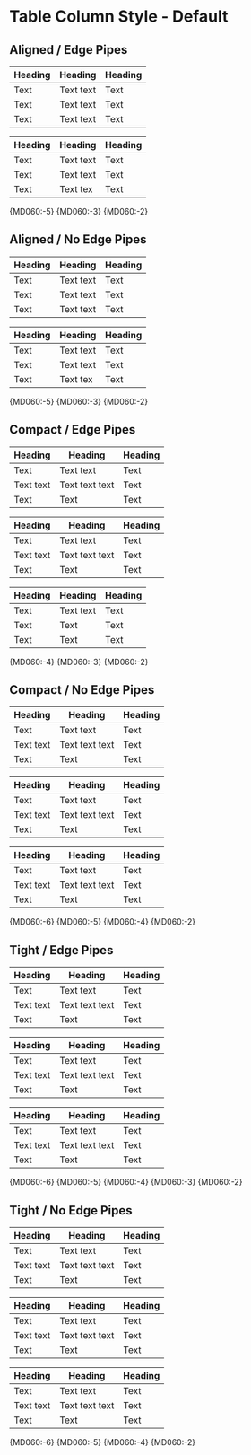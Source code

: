 # Table Column Style - Default

## Aligned / Edge Pipes

| Heading | Heading   | Heading |
| ------- | --------- | ------- |
| Text    | Text text | Text    |
| Text    | Text text | Text    |
| Text    | Text text | Text    |

| Heading | Heading   | Heading |
| ------- | -------- | ------- |
| Text    | Text text | Text    |
| Text     | Text text | Text   |
| Text    | Text tex | Text    |

{MD060:-5} {MD060:-3} {MD060:-2}

## Aligned / No Edge Pipes

Heading | Heading   | Heading
------- | --------- | -------
Text    | Text text | Text
Text    | Text text | Text
Text    | Text text | Text

Heading | Heading   | Heading
------- | -------- | --------
Text    | Text text | Text
Text     | Text text | Text
Text    | Text tex | Text

{MD060:-5} {MD060:-3} {MD060:-2}

## Compact / Edge Pipes

| Heading | Heading | Heading |
| ------- | ------- | ------- |
| Text | Text text | Text |
| Text text | Text text text | Text |
| Text | Text | Text |

| Heading | Heading | Heading |
| - | - | - |
| Text | Text text | Text |
| Text text | Text text text | Text |
| Text | Text | Text |

| Heading | Heading  | Heading |
| -       |  ---     | -       |
| Text    | Text text | Text  |
|  Text |  Text  |   Text   |
| Text  |  Text |        Text |

{MD060:-4} {MD060:-3} {MD060:-2}

## Compact / No Edge Pipes

Heading | Heading | Heading
------- | ------- | -------
Text | Text text | Text
Text text | Text text text | Text
Text | Text | Text

Heading | Heading | Heading
-- | -- | --
Text | Text text | Text
Text text | Text text text | Text
Text | Text | Text

Heading | Heading  | Heading
-- |  ---  | --
Text  | Text text |  Text
Text text | Text text text | Text
Text  | Text |  Text

{MD060:-6} {MD060:-5} {MD060:-4} {MD060:-2}

## Tight / Edge Pipes

|Heading|Heading|Heading|
|-------|-------|-------|
|Text|Text text|Text|
|Text text|Text text text|Text|
|Text|Text|Text|

|Heading|Heading|Heading|
|-|-|-|
|Text|Text text|Text|
|Text text|Text text text|Text|
|Text|Text|Text|

|Heading|Heading |Heading|
|-------|-------|------- |
| Text|Text text |Text|
|Text text |Text text text|Text|
|Text| Text |Text|

{MD060:-6} {MD060:-5} {MD060:-4} {MD060:-3} {MD060:-2}

## Tight / No Edge Pipes

Heading|Heading|Heading
-------|-------|-------
Text|Text text|Text
Text text|Text text text|Text
Text|Text|Text

Heading|Heading|Heading
-|-|-
Text|Text text|Text
Text text|Text text text|Text
Text|Text|Text

Heading|Heading |Heading
-------|-------| -------
Text |Text text|Text
Text text|Text text text|Text
Text| Text |Text

{MD060:-6} {MD060:-5} {MD060:-4} {MD060:-2}

<!-- markdownlint-configure-file {
  "table-pipe-style": false
} -->
